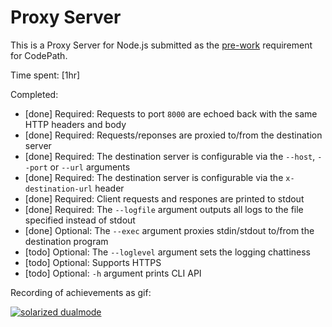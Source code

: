 # Proxy Server

This is a Proxy Server for Node.js submitted as the [pre-work](http://courses.codepath.com/snippets/intro_to_nodejs/prework) requirement for CodePath.

Time spent: [1hr]

Completed:

* [done] Required: Requests to port `8000` are echoed back with the same HTTP headers and body
* [done] Required: Requests/reponses are proxied to/from the destination server
* [done] Required: The destination server is configurable via the `--host`, `--port`  or `--url` arguments
* [done] Required: The destination server is configurable via the `x-destination-url` header
* [done] Required: Client requests and respones are printed to stdout
* [done] Required: The `--logfile` argument outputs all logs to the file specified instead of stdout
* [done] Optional: The `--exec` argument proxies stdin/stdout to/from the destination program
* [todo] Optional: The `--loglevel` argument sets the logging chattiness
* [todo] Optional: Supports HTTPS
* [todo] Optional: `-h` argument prints CLI API

Recording of achievements as gif:

[![solarized dualmode](https://github.com/vanessachem/codpath-proxy-server/blob/master/record.gif)](#features)

